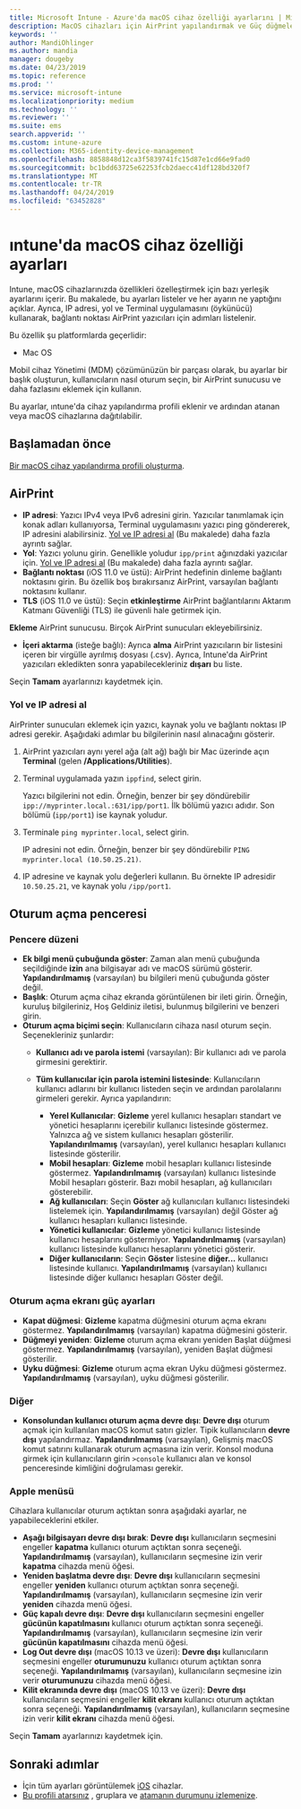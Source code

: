 ```yaml
---
title: Microsoft Intune - Azure'da macOS cihaz özelliği ayarlarını | Microsoft Docs
description: MacOS cihazları için AirPrint yapılandırmak ve Güç düğmelerini Microsoft Intune gösterme veya gizleme için oturum açma penceresinde özelleştirmek için bkz. Ağınızdaki IP adresi, yol ve bir AirPrint sunucusunun bağlantı noktası ayarlarını almak için adımlara bakın. Bu ayarları bir cihaz yapılandırma profilinde de macOS cihaz özellikleri yapılandırmak için kullanın.
keywords: ''
author: MandiOhlinger
ms.author: mandia
manager: dougeby
ms.date: 04/23/2019
ms.topic: reference
ms.prod: ''
ms.service: microsoft-intune
ms.localizationpriority: medium
ms.technology: ''
ms.reviewer: ''
ms.suite: ems
search.appverid: ''
ms.custom: intune-azure
ms.collection: M365-identity-device-management
ms.openlocfilehash: 8858848d12ca3f5839741fc15d87e1cd66e9fad0
ms.sourcegitcommit: bc1bdd63725e62253fcb2daecc41df128bd320f7
ms.translationtype: MT
ms.contentlocale: tr-TR
ms.lasthandoff: 04/24/2019
ms.locfileid: "63452828"
---
```

# <a name="macos-device-feature-settings-in-intune"></a>ıntune'da macOS cihaz özelliği ayarları

Intune, macOS cihazlarınızda özellikleri özelleştirmek için bazı yerleşik ayarlarını içerir. Bu makalede, bu ayarları listeler ve her ayarın ne yaptığını açıklar. Ayrıca, IP adresi, yol ve Terminal uygulamasını (öykünücü) kullanarak, bağlantı noktası AirPrint yazıcıları için adımları listelenir.

Bu özellik şu platformlarda geçerlidir:

- Mac OS

Mobil cihaz Yönetimi (MDM) çözümünüzün bir parçası olarak, bu ayarlar bir başlık oluşturun, kullanıcıların nasıl oturum seçin, bir AirPrint sunucusu ve daha fazlasını eklemek için kullanın.

Bu ayarlar, ıntune'da cihaz yapılandırma profili eklenir ve ardından atanan veya macOS cihazlarına dağıtılabilir.

## <a name="before-you-begin"></a>Başlamadan önce

[Bir macOS cihaz yapılandırma profili oluşturma](device-features-configure.md).

## <a name="airprint"></a>AirPrint

- **IP adresi**: Yazıcı IPv4 veya IPv6 adresini girin. Yazıcılar tanımlamak için konak adları kullanıyorsa, Terminal uygulamasını yazıcı ping göndererek, IP adresini alabilirsiniz. [Yol ve IP adresi al](#get-the-ip-address-and-path) (Bu makalede) daha fazla ayrıntı sağlar.
- **Yol**: Yazıcı yolunu girin. Genellikle yoludur `ipp/print` ağınızdaki yazıcılar için. [Yol ve IP adresi al](#get-the-ip-address-and-path) (Bu makalede) daha fazla ayrıntı sağlar.
- **Bağlantı noktası** (iOS 11.0 ve üstü): AirPrint hedefinin dinleme bağlantı noktasını girin. Bu özellik boş bırakırsanız AirPrint, varsayılan bağlantı noktasını kullanır.
- **TLS** (iOS 11.0 ve üstü): Seçin **etkinleştirme** AirPrint bağlantılarını Aktarım Katmanı Güvenliği (TLS) ile güvenli hale getirmek için.

**Ekleme** AirPrint sunucusu. Birçok AirPrint sunucuları ekleyebilirsiniz.

- **İçeri aktarma** (isteğe bağlı): Ayrıca **alma** AirPrint yazıcıların bir listesini içeren bir virgülle ayrılmış dosyası (.csv). Ayrıca, Intune'da AirPrint yazıcıları ekledikten sonra yapabilecekleriniz **dışarı** bu liste.

Seçin **Tamam** ayarlarınızı kaydetmek için.

### <a name="get-the-ip-address-and-path"></a>Yol ve IP adresi al

AirPrinter sunucuları eklemek için yazıcı, kaynak yolu ve bağlantı noktası IP adresi gerekir. Aşağıdaki adımlar bu bilgilerinin nasıl alınacağını gösterir.

1. AirPrint yazıcıları aynı yerel ağa (alt ağ) bağlı bir Mac üzerinde açın **Terminal** (gelen **/Applications/Utilities**).
2. Terminal uygulamada yazın `ippfind`, select girin.

    Yazıcı bilgilerini not edin. Örneğin, benzer bir şey döndürebilir `ipp://myprinter.local.:631/ipp/port1`. İlk bölümü yazıcı adıdır. Son bölümü (`ipp/port1`) ise kaynak yoludur.

3. Terminale `ping myprinter.local`, select girin.

   IP adresini not edin. Örneğin, benzer bir şey döndürebilir `PING myprinter.local (10.50.25.21)`.

4. IP adresine ve kaynak yolu değerleri kullanın. Bu örnekte IP adresidir `10.50.25.21`, ve kaynak yolu `/ipp/port1`.

## <a name="login-window"></a>Oturum açma penceresi

### <a name="window-layout"></a>Pencere düzeni

- **Ek bilgi menü çubuğunda göster**: Zaman alan menü çubuğunda seçildiğinde **izin** ana bilgisayar adı ve macOS sürümü gösterir. **Yapılandırılmamış** (varsayılan) bu bilgileri menü çubuğunda göster değil.
- **Başlık**: Oturum açma cihaz ekranda görüntülenen bir ileti girin. Örneğin, kuruluş bilgileriniz, Hoş Geldiniz iletisi, bulunmuş bilgilerini ve benzeri girin.
- **Oturum açma biçimi seçin**: Kullanıcıların cihaza nasıl oturum seçin. Seçenekleriniz şunlardır:
  - **Kullanıcı adı ve parola istemi** (varsayılan): Bir kullanıcı adı ve parola girmesini gerektirir.
  - **Tüm kullanıcılar için parola istemini listesinde**: Kullanıcıların kullanıcı adlarını bir kullanıcı listeden seçin ve ardından parolalarını girmeleri gerekir. Ayrıca yapılandırın:

    - **Yerel Kullanıcılar**: **Gizleme** yerel kullanıcı hesapları standart ve yönetici hesaplarını içerebilir kullanıcı listesinde göstermez. Yalnızca ağ ve sistem kullanıcı hesapları gösterilir. **Yapılandırılmamış** (varsayılan), yerel kullanıcı hesapları kullanıcı listesinde gösterilir.
    - **Mobil hesapları**: **Gizleme** mobil hesapları kullanıcı listesinde göstermez. **Yapılandırılmamış** (varsayılan) kullanıcı listesinde Mobil hesapları gösterir. Bazı mobil hesapları, ağ kullanıcıları gösterebilir.
    - **Ağ kullanıcıları**: Seçin **Göster** ağ kullanıcıları kullanıcı listesindeki listelemek için. **Yapılandırılmamış** (varsayılan) değil Göster ağ kullanıcı hesapları kullanıcı listesinde.
    - **Yönetici kullanıcılar**: **Gizleme** yönetici kullanıcı listesinde kullanıcı hesaplarını göstermiyor. **Yapılandırılmamış** (varsayılan) kullanıcı listesinde kullanıcı hesaplarını yönetici gösterir.
    - **Diğer kullanıcıların**: Seçin **Göster** listesine **diğer...**  kullanıcı listesinde kullanıcı. **Yapılandırılmamış** (varsayılan) kullanıcı listesinde diğer kullanıcı hesapları Göster değil.

### <a name="login-screen-power-settings"></a>Oturum açma ekranı güç ayarları

- **Kapat düğmesi**: **Gizleme** kapatma düğmesini oturum açma ekranı göstermez. **Yapılandırılmamış** (varsayılan) kapatma düğmesini gösterir.
- **Düğmeyi yeniden**: **Gizleme** oturum açma ekranı yeniden Başlat düğmesi göstermez. **Yapılandırılmamış** (varsayılan), yeniden Başlat düğmesi gösterilir.
- **Uyku düğmesi**: **Gizleme** oturum açma ekran Uyku düğmesi göstermez. **Yapılandırılmamış** (varsayılan), uyku düğmesi gösterilir.

### <a name="other"></a>Diğer

- **Konsolundan kullanıcı oturum açma devre dışı**: **Devre dışı** oturum açmak için kullanılan macOS komut satırı gizler. Tipik kullanıcıların **devre dışı** yapılandırmaz. **Yapılandırılmamış** (varsayılan), Gelişmiş macOS komut satırını kullanarak oturum açmasına izin verir. Konsol moduna girmek için kullanıcıların girin `>console` kullanıcı alan ve konsol penceresinde kimliğini doğrulaması gerekir.

### <a name="apple-menu"></a>Apple menüsü

Cihazlara kullanıcılar oturum açtıktan sonra aşağıdaki ayarlar, ne yapabileceklerini etkiler.

- **Aşağı bilgisayarı devre dışı bırak**: **Devre dışı** kullanıcıların seçmesini engeller **kapatma** kullanıcı oturum açtıktan sonra seçeneği. **Yapılandırılmamış** (varsayılan), kullanıcıların seçmesine izin verir **kapatma** cihazda menü öğesi.
- **Yeniden başlatma devre dışı**: **Devre dışı** kullanıcıların seçmesini engeller **yeniden** kullanıcı oturum açtıktan sonra seçeneği. **Yapılandırılmamış** (varsayılan), kullanıcıların seçmesine izin verir **yeniden** cihazda menü öğesi.
- **Güç kapalı devre dışı**: **Devre dışı** kullanıcıların seçmesini engeller **gücünün kapatılmasını** kullanıcı oturum açtıktan sonra seçeneği. **Yapılandırılmamış** (varsayılan), kullanıcıların seçmesine izin verir **gücünün kapatılmasını** cihazda menü öğesi.
- **Log Out devre dışı** (macOS 10.13 ve üzeri): **Devre dışı** kullanıcıların seçmesini engeller **oturumunuzu** kullanıcı oturum açtıktan sonra seçeneği. **Yapılandırılmamış** (varsayılan), kullanıcıların seçmesine izin verir **oturumunuzu** cihazda menü öğesi.
- **Kilit ekranında devre dışı** (macOS 10.13 ve üzeri): **Devre dışı** kullanıcıların seçmesini engeller **kilit ekranı** kullanıcı oturum açtıktan sonra seçeneği. **Yapılandırılmamış** (varsayılan), kullanıcıların seçmesine izin verir **kilit ekranı** cihazda menü öğesi.

Seçin **Tamam** ayarlarınızı kaydetmek için.

## <a name="next-steps"></a>Sonraki adımlar

- İçin tüm ayarları görüntülemek [iOS](ios-device-features-settings.md) cihazlar.
- [Bu profili atarsınız](device-profile-assign.md) , gruplara ve [atamanın durumunu izlemenize](device-profile-monitor.md).

